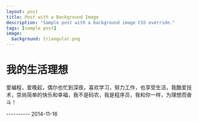```yaml
---
layout: post
title: Post with a Background Image
description: "Sample post with a background image CSS override."
tags: [sample post]
image:
  background: triangular.png
---
```




我的生活理想
=======
爱编程，爱晚起，偶尔也忙到深夜，喜欢学习，努力工作，也享受生活，我酷爱技术，崇尚简单的快乐和幸福，我不是码农，我是程序员，我和你一样，为理想而奋斗！


----------                                        	  2014-11-16  




